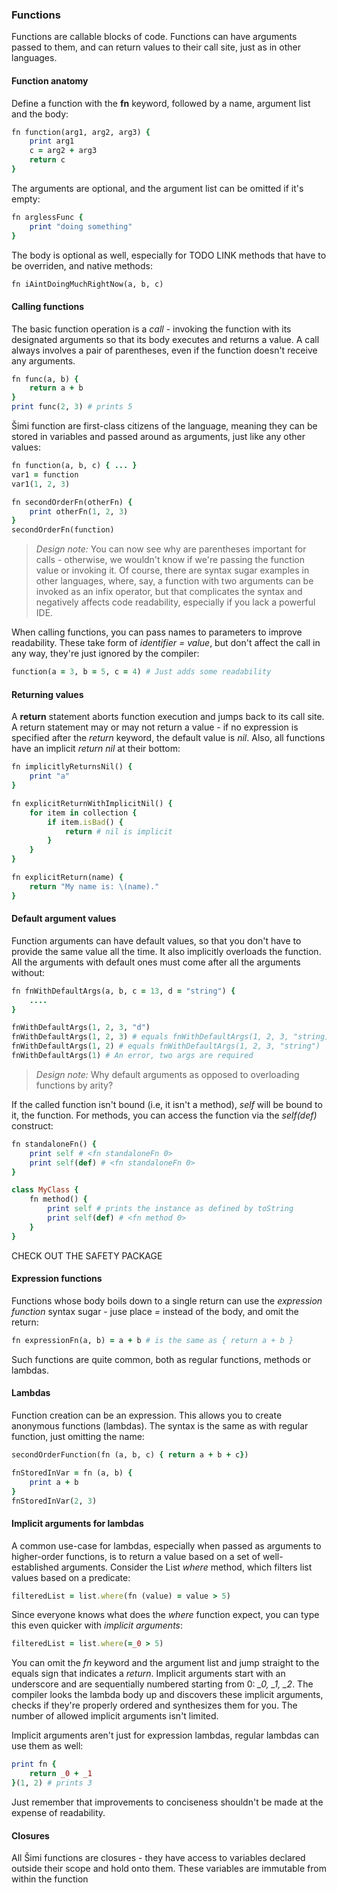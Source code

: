 ### Functions

Functions are callable blocks of code. Functions can have arguments passed to them, and can return values to their call site, just as in other languages.

#### Function anatomy

Define a function with the **fn** keyword, followed by a name, argument list and the body:
```ruby
fn function(arg1, arg2, arg3) {
    print arg1
    c = arg2 + arg3
    return c
}
```

The arguments are optional, and the argument list can be omitted if it's empty:
```ruby
fn arglessFunc {
    print "doing something"
}
```

The body is optional as well, especially for TODO LINK methods that have to be overriden, and native methods:
```ruby
fn iAintDoingMuchRightNow(a, b, c)
```

#### Calling functions

The basic function operation is a *call* - invoking the function with its designated arguments so that its body executes and returns a value. A call always involves a pair of parentheses, even if the function doesn't receive any arguments.
```ruby
fn func(a, b) {
    return a + b
}
print func(2, 3) # prints 5
```

Šimi function are first-class citizens of the language, meaning they can be stored in variables and passed around as arguments, just like any other values:
```ruby
fn function(a, b, c) { ... }
var1 = function
var1(1, 2, 3)

fn secondOrderFn(otherFn) {
    print otherFn(1, 2, 3)
}
secondOrderFn(function)
```

> *Design note:* You can now see why are parentheses important for calls - otherwise, we wouldn't know if we're passing the function value or invoking it. Of course, there are syntax sugar examples in other languages, where, say, a function with two arguments can be invoked as an infix operator, but that complicates the syntax and negatively affects code readability, especially if you lack a powerful IDE.

When calling functions, you can pass names to parameters to improve readability. These take form of *identifier = value*, but don't affect the call in any way, they're just ignored by the compiler:
```ruby
function(a = 3, b = 5, c = 4) # Just adds some readability
```

#### Returning values

A **return** statement aborts function execution and jumps back to its call site. A return statement may or may not return a value - if no expression is specified after the *return* keyword, the default value is *nil*. Also, all functions have an implicit *return nil* at their bottom:
```ruby
fn implicitlyReturnsNil() {
    print "a"
}

fn explicitReturnWithImplicitNil() {
    for item in collection {
        if item.isBad() {
            return # nil is implicit
        }
    }
}

fn explicitReturn(name) {
    return "My name is: \(name)."
}
```

#### Default argument values

Function arguments can have default values, so that you don't have to provide the same value all the time. It also implicitly overloads the function. All the arguments with default ones must come after all the arguments without:
```ruby
fn fnWithDefaultArgs(a, b, c = 13, d = "string") {
    ....
}

fnWithDefaultArgs(1, 2, 3, "d")
fnWithDefaultArgs(1, 2, 3) # equals fnWithDefaultArgs(1, 2, 3, "string)
fnWithDefaultArgs(1, 2) # equals fnWithDefaultArgs(1, 2, 3, "string")
fnWithDefaultArgs(1) # An error, two args are required
```

> *Design note:* Why default arguments as opposed to overloading functions by arity?

If the called function isn't bound (i.e, it isn't a method), *self* will be bound to it, the function. For methods, you can access the function via the *self(def)* construct:
```ruby
fn standaloneFn() {
    print self # <fn standaloneFn 0>
    print self(def) # <fn standaloneFn 0>
}

class MyClass {
    fn method() {
        print self # prints the instance as defined by toString
        print self(def) # <fn method 0>
    }
}
```

CHECK OUT THE SAFETY PACKAGE

#### Expression functions

Functions whose body boils down to a single return can use the *expression function* syntax sugar - juse place *=* instead of the body, and omit the return:
```ruby
fn expressionFn(a, b) = a + b # is the same as { return a + b }
```

Such functions are quite common, both as regular functions, methods or lambdas.

#### Lambdas

Function creation can be an expression. This allows you to create anonymous functions (lambdas). The syntax is the same as with regular function, just omitting the name:
```ruby
secondOrderFunction(fn (a, b, c) { return a + b + c})

fnStoredInVar = fn (a, b) {
    print a + b
}
fnStoredInVar(2, 3)
```

#### Implicit arguments for lambdas

A common use-case for lambdas, especially when passed as arguments to higher-order functions, is to return a value based on a set of well-established arguments. Consider the List *where* method, which filters list values based on a predicate:
```ruby
filteredList = list.where(fn (value) = value > 5)
```

Since everyone knows what does the *where* function expect, you can type this even quicker with *implicit arguments*:
```ruby
filteredList = list.where(=_0 > 5)
```

You can omit the *fn* keyword and the argument list and jump straight to the equals sign that indicates a *return*. Implicit arguments start with an underscore and are sequentially numbered starting from 0: *_0, _1, _2*. The compiler looks the lambda body up and discovers these implicit arguments, checks if they're properly ordered and synthesizes them for you. The number of allowed implicit arguments isn't limited.

Implicit arguments aren't just for expression lambdas, regular lambdas can use them as well:
```ruby
print fn {
    return _0 + _1
}(1, 2) # prints 3
```

Just remember that improvements to conciseness shouldn't be made at the expense of readability.

#### Closures

All Šimi functions are closures - they have access to variables declared outside their scope and hold onto them. These variables are immutable from within the function


